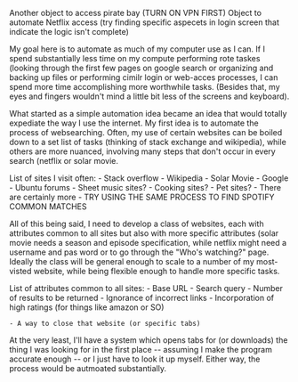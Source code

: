 Another object to access pirate bay (TURN ON VPN FIRST)
Object to automate Netflix access (try finding specific aspecets in login screen that indicate the logic isn't complete)

My goal here is to automate as much of my computer use as I can. If I spend substantially less time on my compute performing rote taskes (looking through the first few pages on google search or organizing and backing up files or performing cimilr login or web-acces processes, I can spend more time accomplishing more worthwhile tasks. (Besides that, my eyes and fingers wouldn't mind a little bit less of the screens and keyboard).

What started as a simple automation idea became an idea that would totally expediate the way I use the internet. My first idea is to automate the process of websearching. Often, my use of certain websites can be boiled down to a set list of tasks (thinking of stack exchange and wikipedia), while others are more nuanced, involving many steps that don't occur in every search (netflix or solar movie.


List of sites I visit often:
	- Stack overflow
	- Wikipedia
	- Solar Movie
	- Google
	- Ubuntu forums
	- Sheet music sites?
	- Cooking sites?
	- Pet sites?
	- There are certainly more
	- TRY USING THE SAME PROCESS TO FIND SPOTIFY COMMON MATCHES

All of this being said, I need to develop a class of websites, each with attributes common to all sites but also with more specific attributes (solar movie needs a season and episode specification, while netflix might need a username and pas word or to go through the "Who's watching?" page. Ideally the class will be general enough to scale to a number of my most-visted website, while being flexible enough to handle more specific tasks.

List of attributes common to all sites:
	- Base URL
	- Search query
	- Number of results to be returned
	- Ignorance of incorrect links
	- Incorporation of high ratings (for things like amazon or SO)

	- A way to close that website (or specific tabs)

At the very least, I'll have a system which opens tabs for (or downloads) the thing I was looking for in the first place -- assuming I make the program accurate enough -- or I just have to look it up myself. Either way, the process would be autmoated substantially.
